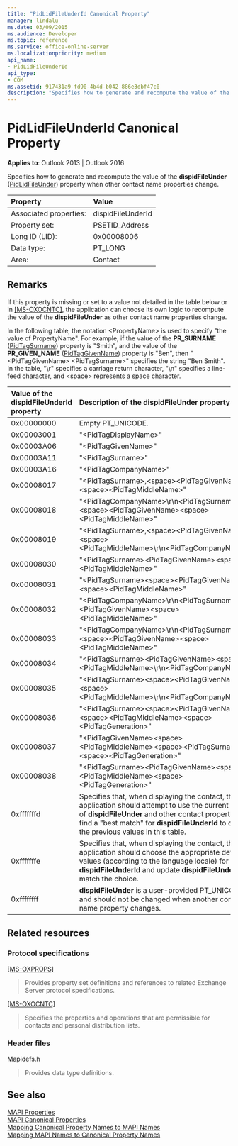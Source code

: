 ```yaml
---
title: "PidLidFileUnderId Canonical Property" 
manager: lindalu
ms.date: 03/09/2015
ms.audience: Developer
ms.topic: reference
ms.service: office-online-server
ms.localizationpriority: medium
api_name:
- PidLidFileUnderId
api_type:
- COM
ms.assetid: 917431a9-fd90-4b4d-b042-886e3dbf47c0
description: "Specifies how to generate and recompute the value of the dispidFileUnder property when other contact name properties change."
---
```


# PidLidFileUnderId Canonical Property
  
**Applies to**: Outlook 2013 | Outlook 2016 
  
Specifies how to generate and recompute the value of the **dispidFileUnder** ([PidLidFileUnder](pidlidfileunder-canonical-property.md)) property when other contact name properties change.
  
|**Property**|**Value**|
|:-----|:-----|
|Associated properties:  <br/> |dispidFileUnderId  <br/> |
|Property set:  <br/> |PSETID_Address  <br/> |
|Long ID (LID):  <br/> |0x00008006  <br/> |
|Data type:  <br/> |PT_LONG  <br/> |
|Area:  <br/> |Contact  <br/> |
   
## Remarks

If this property is missing or set to a value not detailed in the table below or in [[MS-OXOCNTC]](https://msdn.microsoft.com/library/9b636532-9150-4836-9635-9c9b756c9ccf%28Office.15%29.aspx), the application can choose its own logic to recompute the value of the **dispidFileUnder** as other contact name properties change. 
  
In the following table, the notation \<PropertyName> is used to specify "the value of PropertyName". For example, if the value of the **PR_SURNAME** ([PidTagSurname](pidtagsurname-canonical-property.md)) property is "Smith", and the value of the **PR_GIVEN_NAME** ([PidTagGivenName](pidtaggivenname-canonical-property.md)) property is "Ben", then "\<PidTagGivenName> \<PidTagSurname>" specifies the string "Ben Smith". In the table, "\r" specifies a carriage return character, "\n" specifies a line-feed character, and \<space> represents a space character.
  
|**Value of the **dispidFileUnderId** property**|**Description of the **dispidFileUnder** property**|
|:-----|:-----|
|0x00000000  <br/> |Empty PT_UNICODE. |
|0x00003001  <br/> |"\<PidTagDisplayName\>"  <br/> |
|0x00003A06  <br/> |"\<PidTagGivenName\>"  <br/> |
|0x00003A11  <br/> |"\<PidTagSurname\>"  <br/> |
|0x00003A16  <br/> |"\<PidTagCompanyName\>"  <br/> |
|0x00008017  <br/> |"\<PidTagSurname\>,\<space\>\<PidTagGivenName\>\<space\>\<PidTagMiddleName\>"  <br/> |
|0x00008018  <br/> |"\<PidTagCompanyName\>\r\n\<PidTagSurname\>,\<space\>\<PidTagGivenName\>\<space\>\<PidTagMiddleName\>"  <br/> |
|0x00008019  <br/> |"\<PidTagSurname\>,\<space\>\<PidTagGivenName\>\<space\>\<PidTagMiddleName\>\r\n\<PidTagCompanyName\>"  <br/> |
|0x00008030  <br/> |"\<PidTagSurname\>\<PidTagGivenName\>\<space\>\<PidTagMiddleName\>"  <br/> |
|0x00008031  <br/> |"\<PidTagSurname\>\<space\>\<PidTagGivenName\>\<space\>\<PidTagMiddleName\>"  <br/> |
|0x00008032  <br/> |"\<PidTagCompanyName\>\r\n\<PidTagSurname\>\<PidTagGivenName\>\<space\>\<PidTagMiddleName\>"  <br/> |
|0x00008033  <br/> |"\<PidTagCompanyName\>\r\n\<PidTagSurname\>\<space\>\<PidTagGivenName\>\<space\>\<PidTagMiddleName\>"  <br/> |
|0x00008034  <br/> |"\<PidTagSurname\>\<PidTagGivenName\>\<space\>\<PidTagMiddleName\>\r\n\<PidTagCompanyName\>"  <br/> |
|0x00008035  <br/> |"\<PidTagSurname\>\<space\>\<PidTagGivenName\>\<space\>\<PidTagMiddleName\>\r\n\<PidTagCompanyName\>"  <br/> |
|0x00008036  <br/> |"\<PidTagSurname\>\<space\>\<PidTagGivenName\>\<space\>\<PidTagMiddleName\>\<space\>\<PidTagGeneration\>"  <br/> |
|0x00008037  <br/> |"\<PidTagGivenName\>\<space\>\<PidTagMiddleName\>\<space\>\<PidTagSurname\>\<space\>\<PidTagGeneration\>"  <br/> |
|0x00008038  <br/> |"\<PidTagSurname\>\<PidTagGivenName\>\<space\>\<PidTagMiddleName\>\<space\>\<PidTagGeneration\>"  <br/> |
|0xfffffffd  <br/> |Specifies that, when displaying the contact, the application should attempt to use the current value of **dispidFileUnder** and other contact properties to find a "best match" for **dispidFileUnderId** to one of the previous values in this table. |
|0xfffffffe  <br/> |Specifies that, when displaying the contact, the application should choose the appropriate default values (according to the language locale) for **dispidFileUnderId** and update **dispidFileUnder** to match the choice. |
|0xffffffff  <br/> |**dispidFileUnder** is a user-provided PT_UNICODE, and should not be changed when another contact name property changes. |
   
## Related resources

### Protocol specifications

[[MS-OXPROPS]](https://msdn.microsoft.com/library/f6ab1613-aefe-447d-a49c-18217230b148%28Office.15%29.aspx)

> Provides property set definitions and references to related Exchange Server protocol specifications.
 
[[MS-OXOCNTC]](https://msdn.microsoft.com/library/9b636532-9150-4836-9635-9c9b756c9ccf%28Office.15%29.aspx)

> Specifies the properties and operations that are permissible for contacts and personal distribution lists.

### Header files

Mapidefs.h

> Provides data type definitions.
    
## See also

[MAPI Properties](mapi-properties.md)  
[MAPI Canonical Properties](mapi-canonical-properties.md)  
[Mapping Canonical Property Names to MAPI Names](mapping-canonical-property-names-to-mapi-names.md)  
[Mapping MAPI Names to Canonical Property Names](mapping-mapi-names-to-canonical-property-names.md)
